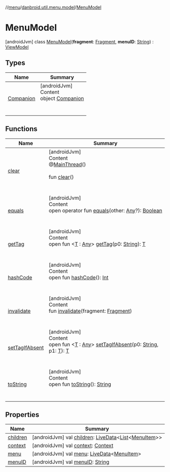 //[menu](../../index.md)/[danbroid.util.menu.model](../index.md)/[MenuModel](index.md)



# MenuModel  
 [androidJvm] class [MenuModel](index.md)(**fragment**: [Fragment](https://developer.android.com/reference/kotlin/androidx/fragment/app/Fragment.html), **menuID**: [String](https://kotlinlang.org/api/latest/jvm/stdlib/kotlin/-string/index.html)) : [ViewModel](https://developer.android.com/reference/kotlin/androidx/lifecycle/ViewModel.html)   


## Types  
  
|  Name|  Summary| 
|---|---|
| <a name="danbroid.util.menu.model/MenuModel.Companion///PointingToDeclaration/"></a>[Companion](-companion/index.md)| <a name="danbroid.util.menu.model/MenuModel.Companion///PointingToDeclaration/"></a>[androidJvm]  <br>Content  <br>object [Companion](-companion/index.md)  <br><br><br>


## Functions  
  
|  Name|  Summary| 
|---|---|
| <a name="androidx.lifecycle/ViewModel/clear/#/PointingToDeclaration/"></a>[clear](index.md#%5Bandroidx.lifecycle%2FViewModel%2Fclear%2F%23%2FPointingToDeclaration%2F%5D%2FFunctions%2F16058836)| <a name="androidx.lifecycle/ViewModel/clear/#/PointingToDeclaration/"></a>[androidJvm]  <br>Content  <br>@[MainThread](https://developer.android.com/reference/kotlin/androidx/annotation/MainThread.html)()  <br>  <br>fun [clear](index.md#%5Bandroidx.lifecycle%2FViewModel%2Fclear%2F%23%2FPointingToDeclaration%2F%5D%2FFunctions%2F16058836)()  <br><br><br>
| <a name="kotlin/Any/equals/#kotlin.Any?/PointingToDeclaration/"></a>[equals](../../danbroid.util.menu.ui/-menu-item-diff-callback/index.md#%5Bkotlin%2FAny%2Fequals%2F%23kotlin.Any%3F%2FPointingToDeclaration%2F%5D%2FFunctions%2F16058836)| <a name="kotlin/Any/equals/#kotlin.Any?/PointingToDeclaration/"></a>[androidJvm]  <br>Content  <br>open operator fun [equals](../../danbroid.util.menu.ui/-menu-item-diff-callback/index.md#%5Bkotlin%2FAny%2Fequals%2F%23kotlin.Any%3F%2FPointingToDeclaration%2F%5D%2FFunctions%2F16058836)(other: [Any](https://kotlinlang.org/api/latest/jvm/stdlib/kotlin/-any/index.html)?): [Boolean](https://kotlinlang.org/api/latest/jvm/stdlib/kotlin/-boolean/index.html)  <br><br><br>
| <a name="androidx.lifecycle/ViewModel/getTag/#kotlin.String/PointingToDeclaration/"></a>[getTag](index.md#%5Bandroidx.lifecycle%2FViewModel%2FgetTag%2F%23kotlin.String%2FPointingToDeclaration%2F%5D%2FFunctions%2F16058836)| <a name="androidx.lifecycle/ViewModel/getTag/#kotlin.String/PointingToDeclaration/"></a>[androidJvm]  <br>Content  <br>open fun <[T](index.md#%5Bandroidx.lifecycle%2FViewModel%2FgetTag%2F%23kotlin.String%2FPointingToDeclaration%2F%5D%2FFunctions%2F16058836) : [Any](https://kotlinlang.org/api/latest/jvm/stdlib/kotlin/-any/index.html)> [getTag](index.md#%5Bandroidx.lifecycle%2FViewModel%2FgetTag%2F%23kotlin.String%2FPointingToDeclaration%2F%5D%2FFunctions%2F16058836)(p0: [String](https://kotlinlang.org/api/latest/jvm/stdlib/kotlin/-string/index.html)): [T](index.md#%5Bandroidx.lifecycle%2FViewModel%2FgetTag%2F%23kotlin.String%2FPointingToDeclaration%2F%5D%2FFunctions%2F16058836)  <br><br><br>
| <a name="kotlin/Any/hashCode/#/PointingToDeclaration/"></a>[hashCode](../../danbroid.util.menu.ui/-menu-item-diff-callback/index.md#%5Bkotlin%2FAny%2FhashCode%2F%23%2FPointingToDeclaration%2F%5D%2FFunctions%2F16058836)| <a name="kotlin/Any/hashCode/#/PointingToDeclaration/"></a>[androidJvm]  <br>Content  <br>open fun [hashCode](../../danbroid.util.menu.ui/-menu-item-diff-callback/index.md#%5Bkotlin%2FAny%2FhashCode%2F%23%2FPointingToDeclaration%2F%5D%2FFunctions%2F16058836)(): [Int](https://kotlinlang.org/api/latest/jvm/stdlib/kotlin/-int/index.html)  <br><br><br>
| <a name="danbroid.util.menu.model/MenuModel/invalidate/#androidx.fragment.app.Fragment/PointingToDeclaration/"></a>[invalidate](invalidate.md)| <a name="danbroid.util.menu.model/MenuModel/invalidate/#androidx.fragment.app.Fragment/PointingToDeclaration/"></a>[androidJvm]  <br>Content  <br>fun [invalidate](invalidate.md)(fragment: [Fragment](https://developer.android.com/reference/kotlin/androidx/fragment/app/Fragment.html))  <br><br><br>
| <a name="androidx.lifecycle/ViewModel/setTagIfAbsent/#kotlin.String#TypeParam(bounds=[kotlin.Any])/PointingToDeclaration/"></a>[setTagIfAbsent](index.md#%5Bandroidx.lifecycle%2FViewModel%2FsetTagIfAbsent%2F%23kotlin.String%23TypeParam%28bounds%3D%5Bkotlin.Any%5D%29%2FPointingToDeclaration%2F%5D%2FFunctions%2F16058836)| <a name="androidx.lifecycle/ViewModel/setTagIfAbsent/#kotlin.String#TypeParam(bounds=[kotlin.Any])/PointingToDeclaration/"></a>[androidJvm]  <br>Content  <br>open fun <[T](index.md#%5Bandroidx.lifecycle%2FViewModel%2FsetTagIfAbsent%2F%23kotlin.String%23TypeParam%28bounds%3D%5Bkotlin.Any%5D%29%2FPointingToDeclaration%2F%5D%2FFunctions%2F16058836) : [Any](https://kotlinlang.org/api/latest/jvm/stdlib/kotlin/-any/index.html)> [setTagIfAbsent](index.md#%5Bandroidx.lifecycle%2FViewModel%2FsetTagIfAbsent%2F%23kotlin.String%23TypeParam%28bounds%3D%5Bkotlin.Any%5D%29%2FPointingToDeclaration%2F%5D%2FFunctions%2F16058836)(p0: [String](https://kotlinlang.org/api/latest/jvm/stdlib/kotlin/-string/index.html), p1: [T](index.md#%5Bandroidx.lifecycle%2FViewModel%2FsetTagIfAbsent%2F%23kotlin.String%23TypeParam%28bounds%3D%5Bkotlin.Any%5D%29%2FPointingToDeclaration%2F%5D%2FFunctions%2F16058836)): [T](index.md#%5Bandroidx.lifecycle%2FViewModel%2FsetTagIfAbsent%2F%23kotlin.String%23TypeParam%28bounds%3D%5Bkotlin.Any%5D%29%2FPointingToDeclaration%2F%5D%2FFunctions%2F16058836)  <br><br><br>
| <a name="kotlin/Any/toString/#/PointingToDeclaration/"></a>[toString](../../danbroid.util.menu.ui/-menu-item-diff-callback/index.md#%5Bkotlin%2FAny%2FtoString%2F%23%2FPointingToDeclaration%2F%5D%2FFunctions%2F16058836)| <a name="kotlin/Any/toString/#/PointingToDeclaration/"></a>[androidJvm]  <br>Content  <br>open fun [toString](../../danbroid.util.menu.ui/-menu-item-diff-callback/index.md#%5Bkotlin%2FAny%2FtoString%2F%23%2FPointingToDeclaration%2F%5D%2FFunctions%2F16058836)(): [String](https://kotlinlang.org/api/latest/jvm/stdlib/kotlin/-string/index.html)  <br><br><br>


## Properties  
  
|  Name|  Summary| 
|---|---|
| <a name="danbroid.util.menu.model/MenuModel/children/#/PointingToDeclaration/"></a>[children](children.md)| <a name="danbroid.util.menu.model/MenuModel/children/#/PointingToDeclaration/"></a> [androidJvm] val [children](children.md): [LiveData](https://developer.android.com/reference/kotlin/androidx/lifecycle/LiveData.html)<[List](https://kotlinlang.org/api/latest/jvm/stdlib/kotlin.collections/-list/index.html)<[MenuItem](../../danbroid.util.menu/-menu-item/index.md)>>   <br>
| <a name="danbroid.util.menu.model/MenuModel/context/#/PointingToDeclaration/"></a>[context](context.md)| <a name="danbroid.util.menu.model/MenuModel/context/#/PointingToDeclaration/"></a> [androidJvm] val [context](context.md): [Context](https://developer.android.com/reference/kotlin/android/content/Context.html)   <br>
| <a name="danbroid.util.menu.model/MenuModel/menu/#/PointingToDeclaration/"></a>[menu](menu.md)| <a name="danbroid.util.menu.model/MenuModel/menu/#/PointingToDeclaration/"></a> [androidJvm] val [menu](menu.md): [LiveData](https://developer.android.com/reference/kotlin/androidx/lifecycle/LiveData.html)<[MenuItem](../../danbroid.util.menu/-menu-item/index.md)>   <br>
| <a name="danbroid.util.menu.model/MenuModel/menuID/#/PointingToDeclaration/"></a>[menuID](menu-i-d.md)| <a name="danbroid.util.menu.model/MenuModel/menuID/#/PointingToDeclaration/"></a> [androidJvm] val [menuID](menu-i-d.md): [String](https://kotlinlang.org/api/latest/jvm/stdlib/kotlin/-string/index.html)   <br>

